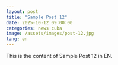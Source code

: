 ```yaml
---
layout: post
title: "Sample Post 12"
date: 2025-10-12 09:00:00
categories: news cuba
image: /assets/images/post-12.jpg
lang: en
---
```


This is the content of Sample Post 12 in EN.
